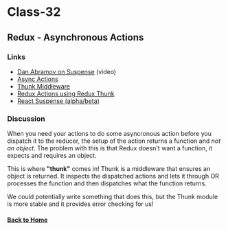 # Class-32
## Redux - Asynchronous Actions

### Links
- [Dan Abramov on Suspense](https://www.youtube.com/watch?v=6g3g0Q_XVb4) (video)
- [Async Actions](https://redux.js.org/advanced/async-actions)
- [Thunk Middleware](https://github.com/reduxjs/redux-thunk)
- [Redux Actions using Redux Thunk](https://alligator.io/redux/redux-thunk/)
- [React Suspense (alpha/beta)](https://blog.logrocket.com/async-rendering-in-react-with-suspense-5d0eaac886c8/)


### Discussion
When you need your actions to do some asyncronous action before you dispatch it to the reducer, the setup of the action returns a function and _not an object_. The problem with this is that Redux doesn't want a function, it expects and requires an object.

This is where **"thunk"** comes in! Thunk is a middleware that ensures an object is returned. It inspects the dispatched actions and lets it through OR processes the function and then dispatches what the function returns.

We could potentially write something that does this, but the Thunk module is more stable and it provides error checking for us!


#### [Back to Home](README.md)